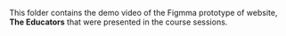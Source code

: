 This folder contains the demo video of the Figmma prototype of website, **The Educators** that were presented in the course sessions.
